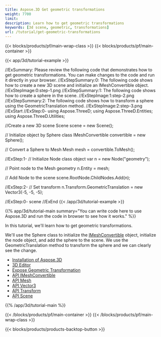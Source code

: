 ```yaml
---
title: Aspose.3D Get geometric transformations
weight: 7700
limit: 
description: Learn how to get geometric transformations
keywords: [3d scene, geometric, transformations]
url: /tutorial/get-geometric-transformations
---
```


{{< blocks/products/pf/main-wrap-class >}}
{{< blocks/products/pf/main-container >}}

{{< app/3d/tutorial-example >}}


//ExSummary: Please review the following code that demonstrates how to get geometric transformations. You can make changes to the code and run it directly in your browser.
//ExStepSummary:0: The following code shows how to create a new 3D scene and initialize an IMeshConvertible object.
//ExStepImage:0:step-1.png
//ExStepSummary:1: The following code shows how to create a sphere in the scene.
//ExStepImage:1:step-2.png
//ExStepSummary:2: The following code shows how to transform a sphere using the GeometricTranslation method.
//ExStepImage:2:step-3.png
//ExStart
//ExStep:0-
using Aspose.ThreeD;
using Aspose.ThreeD.Entities;
using Aspose.ThreeD.Utilities;

//Create a new 3D scene
Scene scene = new Scene();

// Initialize object by Sphere class
IMeshConvertible convertible = new Sphere();

// Convert a Sphere to Mesh
Mesh mesh = convertible.ToMesh();

//ExStep:1-
// Initialize Node class object
var n = new Node("geometry");

// Point node to the Mesh geometry
n.Entity = mesh;

// Add Node to the scene
scene.RootNode.ChildNodes.Add(n);

//ExStep:2-
// Set transform
n.Transform.GeometricTranslation  = new Vector3(-5, -5, -5);

//ExStep:0-
scene
//ExEnd
{{< /app/3d/tutorial-example >}}

{{% app/3d/tutorial-main summary="You can write code here to use Aspose.3D and run the code in browser to see how it works." %}}

In this tutorial, we'll learn how to get geometric transformations.

We'll use the Sphere class to initialize the <a href="https://reference.aspose.com/3d/net/aspose.threed.entities/imeshconvertible/">IMeshConvertible</a> object, initialize the node object, and add the sphere to the scene. We use the GeometricTranslation method to transform the sphere and we can clearly see the change.

* [Installation of Aspose.3D](https://docs.aspose.com/3d/net/installation/)
* [3D Editor](https://products.aspose.app/3d/editor/)
* [Expose Geometric Transformation](https://docs.aspose.com/3d/net/expose-geometric-transformation/)
* [API IMeshConvertible](https://reference.aspose.com/3d/net/aspose.threed.entities/imeshconvertible/)
* [API Mesh](https://reference.aspose.com/3d/net/aspose.threed.entities/mesh/)
* [API Vector3](https://reference.aspose.com/3d/net/aspose.threed.utilities/vector3/)
* [API Transform](https://reference.aspose.com/3d/net/aspose.threed/transform/)
* [API Scene](https://reference.aspose.com/3d/net/aspose.threed/scene/)

{{% /app/3d/tutorial-main %}}

{{< /blocks/products/pf/main-container >}}
{{< /blocks/products/pf/main-wrap-class >}}

{{< blocks/products/products-backtop-button >}}

